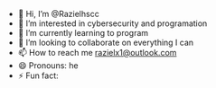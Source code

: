 - 👋 Hi, I’m @Razielhscc
- 👀 I’m interested in cybersecurity and programation
- 🌱 I’m currently learning to program
- 💞️ I’m looking to collaborate on everything I can
- 📫 How to reach me razielx1@outlook.com
- 😄 Pronouns: he
- ⚡ Fun fact: 

<!---
Razielhscc/Razielhscc is a ✨ special ✨ repository because its `README.md` (this file) appears on your GitHub profile.
You can click the Preview link to take a look at your changes.
--->
